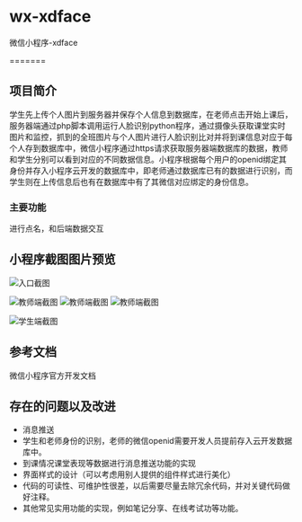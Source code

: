 
# wx-xdface

微信小程序-xdface

=======

## 项目简介

学生先上传个人图片到服务器并保存个人信息到数据库，在老师点击开始上课后，服务器端通过php脚本调用运行人脸识别python程序，通过摄像头获取课堂实时图片和监控，抓到的全班图片与个人图片进行人脸识别比对并将到课信息对应于每个人存到数据库中，微信小程序通过https请求获取服务器端数据库的数据，教师和学生分别可以看到对应的不同数据信息。小程序根据每个用户的openid绑定其身份并存入小程序云开发的数据库中，即老师通过数据库已有的数据进行识别，而学生则在上传信息后也有在数据库中有了其微信对应绑定的身份信息。

### 主要功能

进行点名，和后端数据交互

## 小程序截图图片预览

![入口截图](preImages/1.png "截图")

![教师端截图](preImages/2-1.png "教师端截图")
![教师端截图](preImages/2-2.png "教师端截图")
![教师端截图](preImages/2-3.png "教师端截图")

![学生端截图](preImages/3-1.png "学生端截图")

## 参考文档

微信小程序官方开发文档

## 存在的问题以及改进

* 消息推送
* 学生和老师身份的识别，老师的微信openid需要开发人员提前存入云开发数据库中。
* 到课情况课堂表现等数据进行消息推送功能的实现
* 界面样式的设计（可以考虑用别人提供的组件样式进行美化）
* 代码的可读性、可维护性很差，以后需要尽量去除冗余代码，并对关键代码做好注释。
* 其他常见实用功能的实现，例如笔记分享、在线考试功等功能。
